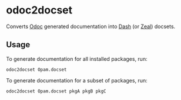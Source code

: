 # odoc2docset

Converts [Odoc](https://github.com/ocaml-doc/odoc) generated documentation into [Dash](https://kapeli.com/dash) (or [Zeal](https://zealdocs.org/)) docsets.

## Usage

To generate documentation for all installed packages, run:

```
odoc2docset Opam.docset
```

To generate documentation for a subset of packages, run:

```
odoc2docset Opam.docset pkgA pkgB pkgC
```
